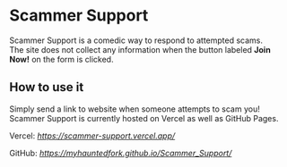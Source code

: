 # **Scammer Support**

Scammer Support is a comedic way to respond to attempted scams.\
The site does not collect any information when the button labeled **Join Now!** on the form is clicked.

## **How to use it**

Simply send a link to website when someone attempts to scam you!\
Scammer Support is currently hosted on Vercel as well as GitHub Pages.

Vercel:
*https://scammer-support.vercel.app/*

GitHub:
*https://myhauntedfork.github.io/Scammer_Support/*
